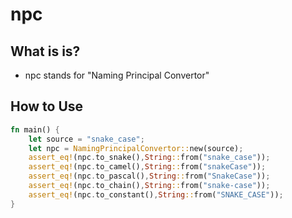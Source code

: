 # npc

## What is is?

- npc stands for "Naming Principal Convertor"

## How to Use

```rust
fn main() {
    let source = "snake_case";
    let npc = NamingPrincipalConvertor::new(source);
    assert_eq!(npc.to_snake(),String::from("snake_case"));
    assert_eq!(npc.to_camel(),String::from("snakeCase"));
    assert_eq!(npc.to_pascal(),String::from("SnakeCase"));
    assert_eq!(npc.to_chain(),String::from("snake-case"));
    assert_eq!(npc.to_constant(),String::from("SNAKE_CASE"));
}
```
